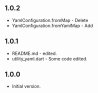 ## 1.0.2
- YamlConfiguration.fromMap - Delete
- YamlConfiguration.fromYamlMap - Add

## 1.0.1
- README.md - edited.
- utility_yaml.dart - Some code edited.

## 1.0.0
- Initial version.
